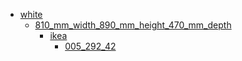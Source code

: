 * [white](white)
  * [810_mm_width_890_mm_height_470_mm_depth](white/810_mm_width_890_mm_height_470_mm_depth)
    * [ikea](white/810_mm_width_890_mm_height_470_mm_depth/ikea)
      * [005_292_42](white/810_mm_width_890_mm_height_470_mm_depth/ikea/005_292_42)
